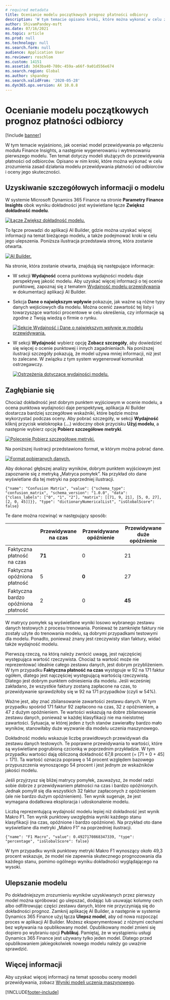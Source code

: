```yaml
---
# required metadata
title: Ocenianie modelu początkowych prognoz płatności odbiorcy
description: 'W tym temacie opisano kroki, które można wykonać w celu zrozumienia zasad działania modelu przewidywania płatności od odbiorców i oceny jego skuteczności.'
author: ShivamPandey-msft
ms.date: 07/16/2021
ms.topic: article
ms.prod: null
ms.technology: null
ms.search.form: null
audience: Application User
ms.reviewer: roschlom
ms.custom: 14151
ms.assetid: 3d43ba40-780c-459a-a66f-9a01d556e674
ms.search.region: Global
ms.author: shpandey
ms.search.validFrom: '2020-05-28'
ms.dyn365.ops.version: AX 10.0.8
---
```


# <a name="evaluate-the-initial-customer-payment-prediction-model"></a>Ocenianie modelu początkowych prognoz płatności odbiorcy

[!include [banner](../includes/banner.md)]

W tym temacie wyjaśniono, jak oceniać model przewidywania po włączeniu modułu Finance Insights, a następnie wygenerowaniu i wytrenowaniu pierwszego modelu. Ten temat dotyczy modeli służących do przewidywania płatności od odbiorców. Opisano w nim kroki, które można wykonać w celu zrozumienia zasad działania modelu przewidywania płatności od odbiorców i oceny jego skuteczności.

## <a name="getting-details-about-the-model"></a>Uzyskiwanie szczegółowych informacji o modelu

W systemie Microsoft Dynamics 365 Finance na stronie **Parametry Finance Insights** obok wyniku dokładności jest wyświetlane łącze **Zwiększ dokładność modelu**.

[![Łącze Zwiększ dokładność modelu.](./media/prediction-model.png)](./media/prediction-model.png)

To łącze prowadzi do aplikacji AI Builder, gdzie można uzyskać więcej informacji na temat bieżącego modelu, a także podejmować kroki w celu jego ulepszenia. Poniższa ilustracja przedstawia stronę, która zostanie otwarta.

[![AI Builder.](./media/what-to-predict.png)](./media/what-to-predict.png)

Na stronie, która zostanie otwarta, znajdują się następujące informacje:

- W sekcji **Wydajność** ocena punktowa wydajności modelu daje perspektywę jakość modelu. Aby uzyskać więcej informacji o tej ocenie punktowej, zapoznaj się z tematem [Wydajność modelu przewidywania](/ai-builder/prediction-performance) w dokumentacji aplikacji AI Builder.
- Sekcja **Dane o największym wpływie** pokazuje, jak ważne są różne typy danych wejściowych dla modelu. Można ocenić zawartość tej listy i towarzyszące wartości procentowe w celu określenia, czy informacje są zgodne z Twoją wiedzą o firmie o rynku.

    [![Sekcje Wydajność i Dane o największym wpływie w modelu przewidywania.](./media/models.png)](./media/models.png)

- W sekcji **Wydajność** wybierz opcję **Zobacz szczegóły**, aby dowiedzieć się więcej o ocenie punktowej i innych zagadnieniach. Na poniższej ilustracji szczegóły pokazują, że model używa mniej informacji, niż jest to zalecane. W związku z tym system wygenerował komunikat ostrzegawczy.

    [![Ostrzeżenia dotyczące wydajności modelu.](./media/details.png)](./media/details.png)

## <a name="digging-deeper"></a>Zagłębianie się

Chociaż dokładność jest dobrym punktem wyjściowym w ocenie modelu, a ocena punktowa wydajności daje perspektywę, aplikacja AI Builder dostarcza bardziej szczegółowe wskaźniki, które będzie można wykorzystać podczas oceny. Aby pobrać szczegóły, w sekcji **Wydajność** kliknij przycisk wielokropka (**...**) widoczny obok przycisku **Użyj modelu**, a następnie wybierz opcję **Pobierz szczegółowe metryki**.

[![Polecenie Pobierz szczegółowe metryki.](./media/performance.png)](./media/performance.png)

Na poniższej ilustracji przedstawiono format, w którym można pobrać dane.

[![Format pobieranych danych.](./media/data-format.png)](./media/data-format.png)

Aby dokonać głębszej analizy wyników, dobrym punktem wyjściowym jest zapoznanie się z metryką „Matryca pomyłek”. Na przykład oto dane wyświetlane dla tej metryki na poprzedniej ilustracji.

`{"name": "Confusion Matrix", "value": {"schema_type": "confusion_matrix", "schema_version": "1.0.0", "data": {"class_labels": ["0", "1", "2"], "matrix": [[71, 9, 21], [5, 0, 27], [2, 0, 45]]}}, "type": "dictionaryNumericalList", "isGlobalScore": false}`

Te dane można rozwinąć w następujący sposób:

| &nbsp;                   | Przewidywane na czas | Przewidywane opóźnienie | Przewidywane duże opóźnienie |
|--------------------------|-------------------|----------------|---------------------|
| Faktyczna płatność na czas   | **71**            | 0              | 21                  |
| Faktyczna opóźniona płatność      | 5                 | **0**          | 27                  |
| Faktyczna bardzo opóźniona płatność | 2                 | 0              | **45**              |

W matrycy pomyłek są wyświetlane wyniki losowo wybranego zestawu danych testowych z procesu trenowania. Ponieważ te zamknięte faktury nie zostały użyte do trenowania modelu, są dobrymi przypadkami testowymi dla modelu. Ponadto, ponieważ znany jest rzeczywisty stan faktury, widać także wydajność modelu.

Pierwszą rzeczą, na którą należy zwrócić uwagę, jest najczęściej występująca wartość rzeczywista. Chociaż ta wartość może nie reprezentować idealnie całego zestawu danych, jest dobrym przybliżeniem. W tym przypadku **Faktyczna płatność na czas** występuje w 92 na 171 faktur ogółem, dlatego jest najczęściej występującą wartością rzeczywistą. Dlatego jest dobrym punktem odniesienia dla modelu. Jeśli wcześniej zakładano, że wszystkie faktury zostaną zapłacone na czas, to przewidywanie sprawdziłoby się w 92 na 171 przypadków (czyli w 54%).

Ważne jest, aby znać zbilansowanie zawartości zestawu danych. W tym przypadku spośród 171 faktur 92 zapłacono na czas, 32 z opóźnieniem, a 47 z dużym opóźnieniem. Te wartości wskazują na dobre zbilansowanie zestawu danych, ponieważ w każdej klasyfikacji nie ma nieistotnej zawartości. Sytuacja, w której jeden z tych stanów zawierałby bardzo mało wyników, stanowiłaby duże wyzwanie dla modelu uczenia maszynowego.

Dokładność modelu wskazuje liczbę prawidłowych przewidywań dla zestawu danych testowych. Te poprawne przewidywania to wartości, które są wyświetlane pogrubioną czcionką w poprzednim przykładzie. W tym przypadku wartości dają obliczoną dokładność 67,8 procent (= \[71 + 0 + 45\] ÷ 171). Ta wartość oznacza poprawę o 14 procent względem bazowego przypuszczenia wynoszącego 54 procent i jest jednym ze wskaźników jakości modelu.

Jeśli przyjrzysz się bliżej matrycy pomyłek, zauważysz, że model radzi sobie dobrze z przewidywaniem płatności na czas i bardzo opóźnionych. Jednak pomylił się dla wszystkich 32 faktur zapłaconych z opóźnieniem (ale nie bardzo dużym opóźnieniem). Ten wynik sugeruje, że jest wymagana dodatkowa eksploracja i udoskonalenie modelu.

Liczbą reprezentującą wydajność modelu lepiej niż dokładność jest wynik Makro F1. Ten wynik punktowy uwzględnia wyniki każdego stanu klasyfikacji (na czas, opóźnione i bardzo opóźnione). Na przykład oto dane wyświetlane dla metryki „Makro F1” na poprzedniej ilustracji.

`{"name": "F1 Macro", "value": 0.4927170868347339, "type": "percentage", "isGlobalScore": false}`

W tym przypadku wynik punktowy metryki Makro F1 wynoszący około 49,3 procent wskazuje, że model nie zapewnia skutecznego prognozowania dla każdego stanu, pomimo ogólnego wyniku dokładności wyglądającego na wysoki.

## <a name="improving-the-model"></a>Ulepszanie modelu

Po dokładniejszym zrozumieniu wyników uzyskiwanych przez pierwszy model można spróbować go ulepszać, dodając lub usuwając kolumny cech albo odfiltrowując części zestawu danych, które nie przyczyniają się do dokładności prognoz. Zamknij aplikację AI Builder, a następnie w systemie Dynamics 365 Finance użyj łącza **Ulepsz model**, aby od nowa rozpocząć proces w aplikacji AI Builder. Możesz eksperymentować z różnymi cechami bez wpływania na opublikowany model. Opublikowany model zmieni się dopiero po wybraniu opcji **Publikuj**. Pamiętaj, że w wystąpieniu usługi Dynamics 365 Finance jest używany tylko jeden model. Dlatego przed opublikowaniem jakiegokolwiek nowego modelu należy go uważnie sprawdzić.

## <a name="for-more-information"></a>Więcej informacji

Aby uzyskać więcej informacji na temat sposobu oceny modeli przewidywania, zobacz [Wyniki modeli uczenia maszynowego](/confusion-matrix.md).

[!INCLUDE[footer-include](../../includes/footer-banner.md)]
